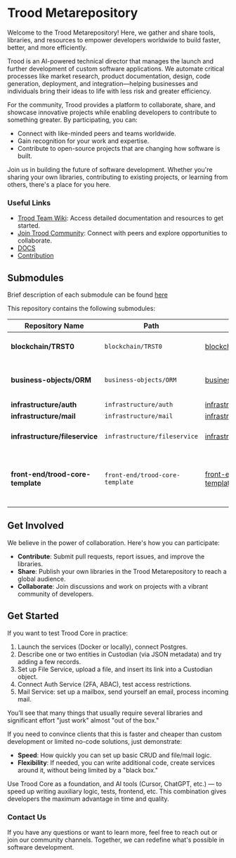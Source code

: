 # Trood Metarepository

Welcome to the Trood Metarepository! Here, we gather and share tools, libraries, and resources to empower developers worldwide to build faster, better, and more efficiently.

Trood is an AI-powered technical director that manages the launch and further development of custom software applications. We automate critical processes like market research, product documentation, design, code generation, deployment, and integration—helping businesses and individuals bring their ideas to life with less risk and greater efficiency.

For the community, Trood provides a platform to collaborate, share, and showcase innovative projects while enabling developers to contribute to something greater. By participating, you can:

- Connect with like-minded peers and teams worldwide.
- Gain recognition for your work and expertise.
- Contribute to open-source projects that are changing how software is built.

Join us in building the future of software development. Whether you're sharing your own libraries, contributing to existing projects, or learning from others, there's a place for you here.

### Useful Links

- [Trood Team Wiki](https://trood.com/teamspace): Access detailed documentation and resources to get started.
- [Join Trood Community](https://trood.com/launchpad): Connect with peers and explore opportunities to collaborate.
- [DOCS](docs/)
- [Contribution](contributing.md)

## Submodules

Brief description of each submodule can be found [here](what-is-trood-core.md)

This repository contains the following submodules:

| Repository Name                   | Path                            | URL                                                                              | Description                                                  |
| --------------------------------- | ------------------------------- | -------------------------------------------------------------------------------- | ------------------------------------------------------------ |
| **blockchain/TRST0**              | `blockchain/TRST0`              | [blockchain/TRST0](https://github.com/TroodInc/TRST0)                            | Trood Revenue Share Token                                    |
| **business-objects/ORM**          | `business-objects/ORM`          | [business-objects/ORM](https://github.com/TroodInc/custodian)                    | Custorian, fast PostgreSQL ORM                               |
| **infrastructure/auth**           | `infrastructure/auth`           | [infrastructure/auth](https://github.com/TroodInc/trood-auth)                    | Trood Auth                                                   |
| **infrastructure/mail**           | `infrastructure/mail`           | [infrastructure/mail](https://github.com/TroodInc/trood-mail)                    | Mail Service                                                 |
| **infrastructure/fileservice**    | `infrastructure/fileservice`    | [infrastructure/fileservice](https://github.com/TroodInc/trood-fileservice)      | A lightweight file service                                   |
| **front-end/trood-core-template** | `front-end/trood-core-template` | [front-end/trood-core-template](https://github.com/TroodInc/trood-core-template) | React/Redux Front-End Boilerplate for Trood Business Objects |

## Get Involved

We believe in the power of collaboration. Here's how you can participate:

- **Contribute**: Submit pull requests, report issues, and improve the libraries.
- **Share**: Publish your own libraries in the Trood Metarepository to reach a global audience.
- **Collaborate**: Join discussions and work on projects with a vibrant community of developers.

## Get Started

If you want to test Trood Core in practice:

1. Launch the services (Docker or locally), connect Postgres.
2. Describe one or two entities in Custodian (via JSON metadata) and try adding a few records.
3. Set up File Service, upload a file, and insert its link into a Custodian object.
4. Connect Auth Service (2FA, ABAC), test access restrictions.
5. Mail Service: set up a mailbox, send yourself an email, process incoming mail.

You’ll see that many things that usually require several libraries and significant effort "just work" almost "out of the box."

If you need to convince clients that this is faster and cheaper than custom development or limited no-code solutions, just demonstrate:

- **Speed**: How quickly you can set up basic CRUD and file/mail logic.
- **Flexibility**: If needed, you can write additional code, create services around it, without being limited by a "black box."

Use Trood Core as a foundation, and AI tools (Cursor, ChatGPT, etc.) — to speed up writing auxiliary logic, tests, frontend, etc. This combination gives developers the maximum advantage in time and quality.



### Contact Us

If you have any questions or want to learn more, feel free to reach out or join our community channels. Together, we can redefine what's possible in software development.
